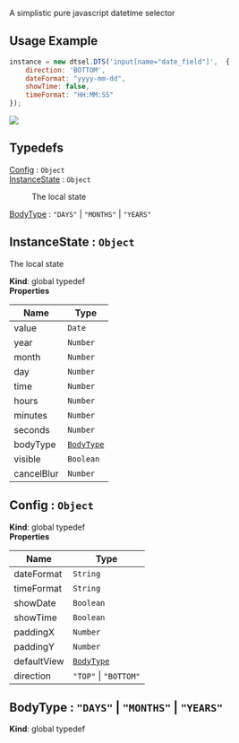 A simplistic pure javascript datetime selector


## Usage Example

```js
instance = new dtsel.DTS('input[name="date_field"]',  {
    direction: 'BOTTOM',
    dateFormat: "yyyy-mm-dd",
    showTime: false,
    timeFormat: "HH:MM:SS"
});
```
![](https://i.imgur.com/DeYesl9.jpg)


## Typedefs

<dl>
<dt><a href="#Config">Config</a> : <code>Object</code></dt>
<dd></dd>
<dt><a href="#InstanceState">InstanceState</a> : <code>Object</code></dt>
<dd><p>The local state</p>
</dd>
<dt><a href="#BodyType">BodyType</a> : <code>&quot;DAYS&quot;</code> | <code>&quot;MONTHS&quot;</code> | <code>&quot;YEARS&quot;</code></dt>
<dd></dd>
</dl>

<a name="InstanceState"></a>

## InstanceState : <code>Object</code>
The local state

**Kind**: global typedef  
**Properties**

| Name | Type |
| --- | --- |
| value | <code>Date</code> | 
| year | <code>Number</code> | 
| month | <code>Number</code> | 
| day | <code>Number</code> | 
| time | <code>Number</code> | 
| hours | <code>Number</code> | 
| minutes | <code>Number</code> | 
| seconds | <code>Number</code> | 
| bodyType | [<code>BodyType</code>](#BodyType) | 
| visible | <code>Boolean</code> | 
| cancelBlur | <code>Number</code> | 

<a name="Config"></a>

## Config : <code>Object</code>
**Kind**: global typedef  
**Properties**

| Name | Type |
| --- | --- |
| dateFormat | <code>String</code> | 
| timeFormat | <code>String</code> | 
| showDate | <code>Boolean</code> | 
| showTime | <code>Boolean</code> | 
| paddingX | <code>Number</code> | 
| paddingY | <code>Number</code> | 
| defaultView | [<code>BodyType</code>](#BodyType) | 
| direction | <code>&quot;TOP&quot;</code> \| <code>&quot;BOTTOM&quot;</code> | 

<a name="BodyType"></a>

## BodyType : <code>&quot;DAYS&quot;</code> \| <code>&quot;MONTHS&quot;</code> \| <code>&quot;YEARS&quot;</code>
**Kind**: global typedef  

